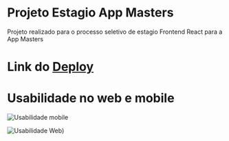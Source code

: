 # Projeto Estagio App Masters
Projeto realizado para o processo seletivo de estagio Frontend React para a App Masters

# Link do [Deploy](https://projeto-estagio-masters.vercel.app/)

# Usabilidade no web e mobile

![Usabilidade mobile](https://github.com/MenotiFilho/projeto-estagio-masters/assets/15065468/3b7430d6-793b-4c6b-9b5b-5c366dd234b1)


![Usabilidade Web)](https://github.com/MenotiFilho/projeto-estagio-masters/assets/15065468/d16b41c8-90f3-418a-aad7-74442798a8bd)







